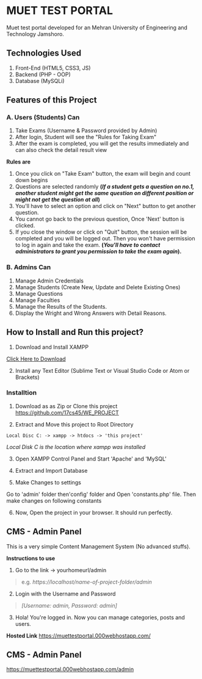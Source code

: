 # MUET TEST PORTAL 
Muet test portal developed for an Mehran University of Engineering and Technology Jamshoro.

## Technologies Used
1. Front-End (HTML5, CSS3, JS)
2. Backend (PHP - OOP)
3. Database (MySQLi)

## Features of this Project

### A. Users (Students) Can 

1. Take Exams (Username & Password provided by Admin)
2. After login, Student will see the "Rules for Taking Exam"
3. After the exam is completed, you will get the results immediately and can also check the detail result view 

**Rules are**
1. Once you click on "Take Exam" button, the exam will begin and count down begins
2. Questions are selected randomly **(*If a student gets a question on no.1, another student might get the same question on different position or might not get the question at all*)**
3. You'll have to select an option and click on "Next" button to get another question.
4. You cannot go back to the previous question, Once 'Next' button is clicked.
5. If you close the window or click on "Quit" button, the session will be completed and you will be logged out. Then you won't have permission to log in again and take the exam. **(*You'll have to contact administrators to grant you permission to take the exam again*).**


### B. Admins Can

1. Manage Admin Credentials 
2. Manage Students (Create New, Update and Delete Existing Ones)
3. Manage Questions 
4. Manage Faculties
5. Manage the Results of the Students.
7. Display the Wright and Wrong Answers with Detail Reasons.


## How to Install and Run this project?


1. Download and Install XAMPP

[Click Here to Download](https://www.apachefriends.org/index.html)

2. Install any Text Editor (Sublime Text or Visual Studio Code or Atom or Brackets)

### Installtion

1. Download as as Zip or Clone this project
    https://github.com/17cs45/WE_PROJECT

2. Extract and Move this project to Root Directory
```
Local Disc C: -> xampp -> htdocs -> 'this project'
```
*Local Disk C is the location where xampp was installed*

3. Open XAMPP Control Panel and Start 'Apache' and 'MySQL'

4. Extract and Import Database


5. Make Changes to settings

Go to 'admin' folder then'config' folder and Open 'constants.php' file. Then make changes on following constants

6. Now, Open the project in your browser. It should run perfectly.


## CMS - Admin Panel
This is a very simple Content Management System (No advanced stuffs). 

**Instructions to use**
1. Go to the link -> yourhomeurl/admin  
>e.g. *https://localhost/name-of-project-folder/admin*
2. Login with the Username and Password 
>*[Username: admin, Password: admin]*
3. Hola! You're logged in. Now you can manage categories, posts and users.

**Hosted Link**
https://muettestportal.000webhostapp.com/
## CMS - Admin Panel
https://muettestportal.000webhostapp.com/admin

